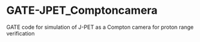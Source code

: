 # GATE-JPET_Comptoncamera
GATE code for simulation of J-PET as a Compton camera for proton range verification
